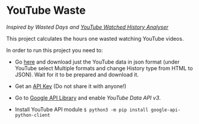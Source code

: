 YouTube Waste
=============
*Inspired by Wasted Days
and
[YouTube Watched History Analyser](https://python-forum.io/Thread-Youtube-Watched-History-Analyzer)*

This project calculates the hours one wasted watching YouTube videos.

In order to run this project you need to:

* Go [here](https://takeout.google.com/settings/takeout) and download just the YouTube data in json format (under YouTube select Multiple formats and change History type from HTML to JSON). Wait for it to be prepared and download it.

* Get an [API Key](https://support.google.com/googleapi/answer/6158862) (Do not share it with anyone!)

* Go to [Google API Library](https://console.developers.google.com/apis/library) and enable *YouTube Data API v3*.

* Install YouTube API module `$ python3 -m pip install google-api-python-client`